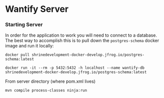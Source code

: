 # Wantify Server

### Starting Server

In order for the application to work you will need to connect to a database.  The best way to accomplish this is to pull down the ```postgres-schema``` docker image and run it locally:

```
docker pull shrinedevelopment-docker-develop.jfrog.io/postgres-schema:latest

docker run -it --rm -p 5432:5432 -h localhost --name wantify-db shrinedevelopment-docker-develop.jfrog.io/postgres-schema:latest
```

From server directory (where pom.xml lives)

```
mvn compile process-classes ninja:run
```
